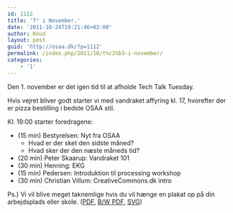 ```yaml
---
id: 1112
title: 'T³ i November.'
date: '2011-10-24T19:21:46+02:00'
author: Knud
layout: post
guid: 'http://osaa.dk/?p=1112'
permalink: /index.php/2011/10/t%c2%b3-i-november/
categories:
    - '1'
---
```


Den 1. november er det igen tid til at afholde Tech Talk Tuesday.

Hvis vejret bliver godt starter vi med vandraket affyring kl. 17, hvorefter der er pizza bestilling i bedste OSAA stil.

Kl: 19:00 starter foredragene:

- (15 min) Bestyrelsen: Nyt fra OSAA 
    - Hvad er der sket den sidste måned?
    - Hvad sker der den næste måneds tid?
- (20 min) Peter Skaarup: Vandraket 101
- (30 min) Henning: EKG
- (15 min) Pedersen: Introduktion til processing workshop
- (30 min) Christian Villum: CreativeCommons.dk intro

Ps.) Vi vil blive meget taknemlige hvis du vil hænge en plakat op på din arbejdsplads eller skole. ([PDF](https://www.osaa.dk//wiki/images/OSAA_T3_2011-11-01.pdf), [B/W PDF](https://www.osaa.dk//wiki/images/OSAA_T3_2011-11-01_-_BW.pdf), [SVG](https://www.osaa.dk//wiki/images/OSAA_T3_2011-11-01.svg))